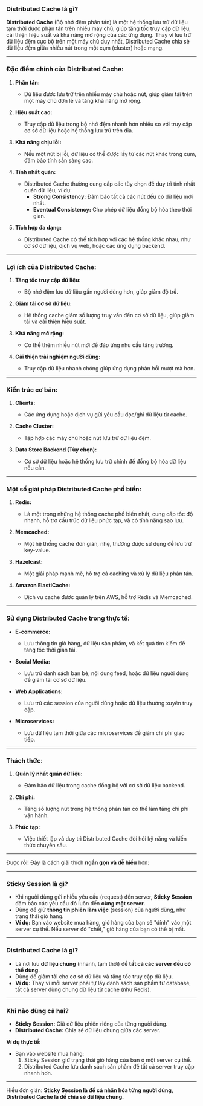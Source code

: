 ### Distributed Cache là gì?

**Distributed Cache** (Bộ nhớ đệm phân tán) là một hệ thống lưu trữ dữ liệu tạm thời được phân tán trên nhiều máy chủ, giúp tăng tốc truy cập dữ liệu, cải thiện hiệu suất và khả năng mở rộng của các ứng dụng. Thay vì lưu trữ dữ liệu đệm cục bộ trên một máy chủ duy nhất, Distributed Cache chia sẻ dữ liệu đệm giữa nhiều nút trong một cụm (cluster) hoặc mạng.

---

### **Đặc điểm chính của Distributed Cache:**

1. **Phân tán:**
   - Dữ liệu được lưu trữ trên nhiều máy chủ hoặc nút, giúp giảm tải trên một máy chủ đơn lẻ và tăng khả năng mở rộng.

2. **Hiệu suất cao:**
   - Truy cập dữ liệu trong bộ nhớ đệm nhanh hơn nhiều so với truy cập cơ sở dữ liệu hoặc hệ thống lưu trữ trên đĩa.

3. **Khả năng chịu lỗi:**
   - Nếu một nút bị lỗi, dữ liệu có thể được lấy từ các nút khác trong cụm, đảm bảo tính sẵn sàng cao.

4. **Tính nhất quán:**
   - Distributed Cache thường cung cấp các tùy chọn để duy trì tính nhất quán dữ liệu, ví dụ:
     - **Strong Consistency:** Đảm bảo tất cả các nút đều có dữ liệu mới nhất.
     - **Eventual Consistency:** Cho phép dữ liệu đồng bộ hóa theo thời gian.

5. **Tích hợp đa dạng:**
   - Distributed Cache có thể tích hợp với các hệ thống khác nhau, như cơ sở dữ liệu, dịch vụ web, hoặc các ứng dụng backend.

---

### **Lợi ích của Distributed Cache:**

1. **Tăng tốc truy cập dữ liệu:**
   - Bộ nhớ đệm lưu dữ liệu gần người dùng hơn, giúp giảm độ trễ.

2. **Giảm tải cơ sở dữ liệu:**
   - Hệ thống cache giảm số lượng truy vấn đến cơ sở dữ liệu, giúp giảm tải và cải thiện hiệu suất.

3. **Khả năng mở rộng:**
   - Có thể thêm nhiều nút mới để đáp ứng nhu cầu tăng trưởng.

4. **Cải thiện trải nghiệm người dùng:**
   - Truy cập dữ liệu nhanh chóng giúp ứng dụng phản hồi mượt mà hơn.

---

### **Kiến trúc cơ bản:**

1. **Clients:**
   - Các ứng dụng hoặc dịch vụ gửi yêu cầu đọc/ghi dữ liệu từ cache.

2. **Cache Cluster:**
   - Tập hợp các máy chủ hoặc nút lưu trữ dữ liệu đệm.

3. **Data Store Backend (Tùy chọn):**
   - Cơ sở dữ liệu hoặc hệ thống lưu trữ chính để đồng bộ hóa dữ liệu nếu cần.

---

### **Một số giải pháp Distributed Cache phổ biến:**

1. **Redis:**
   - Là một trong những hệ thống cache phổ biến nhất, cung cấp tốc độ nhanh, hỗ trợ cấu trúc dữ liệu phức tạp, và có tính năng sao lưu.

2. **Memcached:**
   - Một hệ thống cache đơn giản, nhẹ, thường được sử dụng để lưu trữ key-value.

3. **Hazelcast:**
   - Một giải pháp mạnh mẽ, hỗ trợ cả caching và xử lý dữ liệu phân tán.

4. **Amazon ElastiCache:**
   - Dịch vụ cache được quản lý trên AWS, hỗ trợ Redis và Memcached.

---

### **Sử dụng Distributed Cache trong thực tế:**

- **E-commerce:**
  - Lưu thông tin giỏ hàng, dữ liệu sản phẩm, và kết quả tìm kiếm để tăng tốc thời gian tải.

- **Social Media:**
  - Lưu trữ danh sách bạn bè, nội dung feed, hoặc dữ liệu người dùng để giảm tải cơ sở dữ liệu.

- **Web Applications:**
  - Lưu trữ các session của người dùng hoặc dữ liệu thường xuyên truy cập.

- **Microservices:**
  - Lưu dữ liệu tạm thời giữa các microservices để giảm chi phí giao tiếp.

---

### **Thách thức:**

1. **Quản lý nhất quán dữ liệu:**
   - Đảm bảo dữ liệu trong cache đồng bộ với cơ sở dữ liệu backend.

2. **Chi phí:**
   - Tăng số lượng nút trong hệ thống phân tán có thể làm tăng chi phí vận hành.

3. **Phức tạp:**
   - Việc thiết lập và duy trì Distributed Cache đòi hỏi kỹ năng và kiến thức chuyên sâu.

---

Được rồi! Đây là cách giải thích **ngắn gọn và dễ hiểu** hơn:

---

### **Sticky Session là gì?**
- Khi người dùng gửi nhiều yêu cầu (request) đến server, **Sticky Session** đảm bảo các yêu cầu đó luôn đến **cùng một server**.
- Dùng để giữ **thông tin phiên làm việc** (session) của người dùng, như trạng thái giỏ hàng.
- **Ví dụ:** Bạn vào website mua hàng, giỏ hàng của bạn sẽ "dính" vào một server cụ thể. Nếu server đó "chết," giỏ hàng của bạn có thể bị mất.

---

### **Distributed Cache là gì?**
- Là nơi lưu **dữ liệu chung** (nhanh, tạm thời) để **tất cả các server đều có thể dùng**.
- Dùng để giảm tải cho cơ sở dữ liệu và tăng tốc truy cập dữ liệu.
- **Ví dụ:** Thay vì mỗi server phải tự lấy danh sách sản phẩm từ database, tất cả server dùng chung dữ liệu từ cache (như Redis).

---

### **Khi nào dùng cả hai?**
- **Sticky Session:** Giữ dữ liệu phiên riêng của từng người dùng.
- **Distributed Cache:** Chia sẻ dữ liệu chung giữa các server.

**Ví dụ thực tế:**
- Bạn vào website mua hàng:
  1. Sticky Session giữ trạng thái giỏ hàng của bạn ở một server cụ thể.
  2. Distributed Cache lưu danh sách sản phẩm để tất cả server truy cập nhanh hơn.

---

Hiểu đơn giản: **Sticky Session là để cá nhân hóa từng người dùng, Distributed Cache là để chia sẻ dữ liệu chung.** 